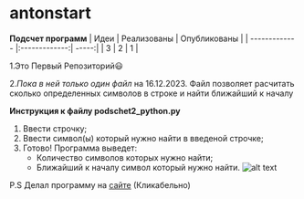 # antonstart
**Подсчет программ**
| Идеи          | Реализованы   | Опубликованы  |
| ------------- |:-------------:| -----:|
|    3          | 2             | 1     |

<!--- just --->
1.Это Первый Репозиторий😃

2.*Пока в ней только один файл* на 16.12.2023. Файл позволяет расчитать сколько определенных символов в строке и найти ближайший к началу


**Инструкция к файлу podschet2_python.py**
1. Ввести строчку;
2. Ввести символ(ы) который нужно найти в введеной строчке;
3. Готово! Программа выведет:
   * Количество символов которых нужно найти;
   * Ближайший к началу символ который нужно найти.
![alt text](https://w7.pngwing.com/pngs/964/995/png-transparent-smiley-emoticon-thumb-signal-emoji-dank-face-smiley-thumb-signal.png)

P.S Делал программу на [сайте](https://www.online-python.com) (Кликабельно) 


